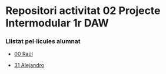 # Repositori activitat 02 Projecte Intermodular 1r DAW

### Llistat pel·lícules alumnat
- [00 Raül](https://www.imdb.com/title/tt0780504/)

- [31 Alejandro](https://github.com/agarrido04/agarrido04.github.io)